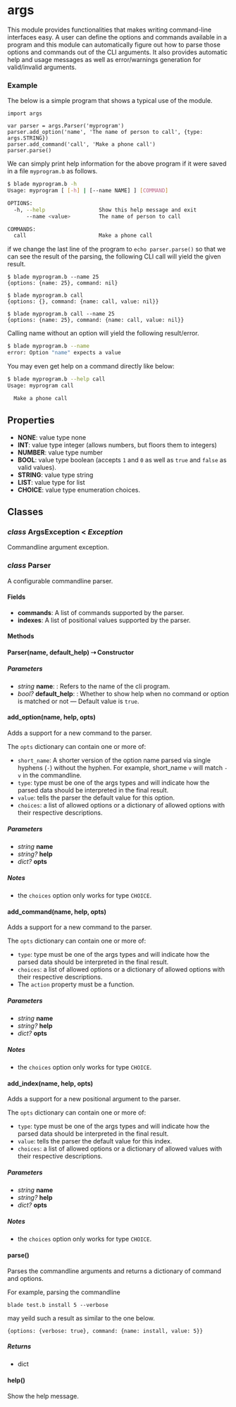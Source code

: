 # args
This module provides functionalities that makes writing command-line 
interfaces easy. A user can define the options and commands available 
in a program and this module can automatically figure out how to parse 
those options and commands out of the CLI arguments. It also provides 
automatic help and usage messages as well as error/warnings generation 
for valid/invalid arguments.

### Example

The below is a simple program that shows a typical use of the module.

```blade
import args

var parser = args.Parser('myprogram')
parser.add_option('name', 'The name of person to call', {type: args.STRING})
parser.add_command('call', 'Make a phone call')
parser.parse()
```

We can simply print help information for the above program if it were saved 
in a file `myprogram.b` as follows.

```sh
$ blade myprogram.b -h 
Usage: myprogram [ [-h] | [--name NAME] ] [COMMAND]

OPTIONS:
  -h, --help                 Show this help message and exit
      --name <value>         The name of person to call

COMMANDS:
  call                       Make a phone call
```

if we change the last line of the program to `echo parser.parse()` so that we 
can see the result of the parsing, the following CLI call will yield the given result.

```terminal
$ blade myprogram.b --name 25
{options: {name: 25}, command: nil}

$ blade myprogram.b call  
{options: {}, command: {name: call, value: nil}}

$ blade myprogram.b call --name 25
{options: {name: 25}, command: {name: call, value: nil}}
```

Calling name without an option will yield the following result/error.

```sh
$ blade myprogram.b --name   
error: Option "name" expects a value
```

You may even get help on a command directly like below:

```sh
$ blade myprogram.b --help call
Usage: myprogram call

  Make a phone call
```

## Properties

- **NONE**: value type none
- **INT**: value type integer (allows numbers, but floors them to integers)
- **NUMBER**: value type number
- **BOOL**: value type boolean (accepts `1` and `0` as well as `true`
and `false` as valid values).
- **STRING**: value type string
- **LIST**: value type for list
- **CHOICE**: value type enumeration choices.

## Classes

### _class_ ArgsException < _Exception_

Commandline argument exception.



### _class_ Parser

A configurable commandline parser.

#### Fields

- **commands**: A list of commands supported by the parser.
- **indexes**: A list of positional values supported by the parser.

#### Methods

#### Parser(name, default_help) &#8674; Constructor


##### Parameters

- _string_ **name**: : Refers to the name of the cli program.
- _bool?_ **default_help**: : Whether to show help when no command or option is matched or not &mdash; Default value is `true`.


#### add\_option(name, help, opts)

Adds a support for a new command to the parser.

The `opts` dictionary can contain one or more of:

- `short_name`: A shorter version of the option name parsed via 
single hyphens (`-`) without the hyphen. For example, short_name `v` 
will match `-v` in the commandline.
- `type`: type must be one of the args types and will indicate 
how the parsed data should be interpreted in the final result.
- `value`: tells the parser the default value for this option.
- `choices`: a list of allowed options or a dictionary of allowed 
options with their respective descriptions.
##### Parameters

- _string_ **name**
- _string?_ **help**
- _dict?_ **opts**

##### Notes

- the `choices` option only works for type `CHOICE`.

#### add\_command(name, help, opts)

Adds a support for a new command to the parser.

The `opts` dictionary can contain one or more of:

- `type`: type must be one of the args types and will indicate 
how the parsed data should be interpreted in the final result.
- `choices`: a list of allowed options or a dictionary of allowed 
options with their respective descriptions.
- The `action` property must be a function.
##### Parameters

- _string_ **name**
- _string?_ **help**
- _dict?_ **opts**

##### Notes

- the `choices` option only works for type `CHOICE`.

#### add\_index(name, help, opts)

Adds a support for a new positional argument to the parser.

The `opts` dictionary can contain one or more of:

- `type`: type must be one of the args types and will indicate 
how the parsed data should be interpreted in the final result.
- `value`: tells the parser the default value for this index.
- `choices`: a list of allowed options or a dictionary of allowed 
values with their respective descriptions.
##### Parameters

- _string_ **name**
- _string?_ **help**
- _dict?_ **opts**

##### Notes

- the `choices` option only works for type `CHOICE`.

#### parse()

Parses the commandline arguments and returns a dictionary of command 
and options.

For example, parsing the commandline

```
blade test.b install 5 --verbose
``` 

may yeild such a result as similar to the one below.

```
{options: {verbose: true}, command: {name: install, value: 5}}
```
##### Returns

- dict

#### help()

Show the help message.




